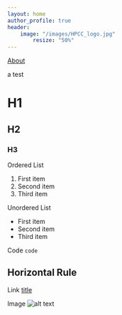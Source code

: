 ```yaml
---
layout: home
author_profile: true
header:
	image: "/images/HPCC_logo.jpg"
		resize: "50%"
---
```

[About](About.md)

a test

# H1
## H2
### H3

Ordered List
1. First item
2. Second item
3. Third item

Unordered List
- First item
- Second item
- Third item

Code
`code`

Horizontal Rule
---

Link
[title](https://www.example.com)

Image
![alt text](/DataLakeTechnology/images/taking-a-shower.jpg)
